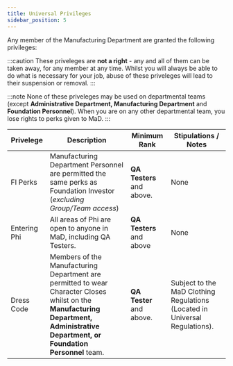 ```yaml
---
title: Universal Privileges
sidebar_position: 5
---
```


Any member of the Manufacturing Department are granted the following privileges:

:::caution
These priveleges are **not a right** - any and all of them can be taken away, for any member at any time. Whilst you will always be able to do what is necessary for your job, abuse of these priveleges will lead to their suspension or removal.
:::

:::note
None of these priveleges may be used on departmental teams (except **Administrative Department, Manufacturing Department** and **Foundation Personnel**). When you are on any other departmental team, you lose rights to  perks given to MaD.
:::


|Privelege|Description|Minimum Rank|Stipulations / Notes|
|---------|-----------|------------|------------|
|FI Perks|Manufacturing Department Personnel are permitted the same perks as Foundation Investor (*excluding Group/Team access*)|**QA Testers** and above.|None
|Entering Phi|All areas of Phi are open to anyone in MaD, including QA Testers.|**QA Testers** and above|None
|Dress Code|Members of the Manufacturing Department are permitted to wear Character Closes whilst on the **Manufacturing Department, Administrative Department, or Foundation Personnel** team.|**QA Tester** and above.|Subject to the MaD Clothing Regulations (Located in Universal Regulations).
